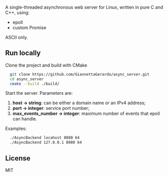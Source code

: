 A single-threaded asynchronous web server for Linux, written in pure C and C++, using:
- epoll
- custom Promise

ASCII only.

## Run locally
Clone the project and build with CMake

```bash
  git clone https://github.com/GiannettaGerardo/async_server.git
  cd async_server
  cmake --build ./build/
```

Start the server. Parameters are:
1. **host -> string**: can be either a domain name or an IPv4 address; 
2. **port -> integer**: service port number;
3. **max_events_number -> integer**: maximum number of events that epoll can handle.

Examples:
```bash
  ./AsyncBackend locahost 8080 64
  ./AsyncBackend 127.0.0.1 8080 64
```

## License

MIT